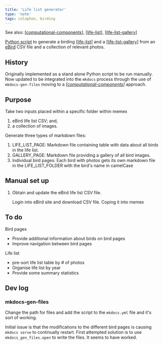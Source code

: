 ```yaml
---
title: 'Life list generator'
type: 'note'
tags: colophon, birding
---
```


See also: [[computational-components]], [[life-list]], [[life-list-gallery]]

[Python script](https://github.com/djplaner/memex/blob/master/util/generators/lifeList.py) to generate a birding [[life-list]] and a [[life-list-gallery]] from an [eBird](https://ebird.org/home) CSV file and a collection of relevant photos. 

## History

Originally implemented as a stand alone Python script to be run manually. Now updated to be integrated into the `mkdocs` process through the use of `mkdocs-gen-files` moving to a _[[computational-components]]_ approach.

## Purpose

Take two inputs placed within a specific folder within memex

1. eBird life list CSV; and,
2. a collection of images.

Generate three types of markdown files:

1. LIFE_LIST_PAGE: Markdown file containing table with data about all birds in the life list.
2. GALLERY_PAGE: Markdown file providing a gallery of all bird images.
3. Individual bird pages: Each bird with photos gets its own markdown file in the LIFE_LIST_FOLDER with the bird's name in camelCase

## Manual set up

1. Obtain and update the eBird life list CSV file.

    Login into eBird site and download CSV file. Coping it into memex

## To do

Bird pages

- Provide additional information about birds on bird pages
- Improve navigation between bird pages

Life list

- pre-sort life list table by # of photos
- Organise life list by year
- Provide some summary statistics

## Dev log

### mkdocs-gen-files

Change the path for files and add the script to the `mkdocs.yml` file and it's sort of working.

Initial issue is that the modifications to the different bird pages is causing `mkdocs serve` to continually restart. First attempted solution is to use `mkdocs_gen_files.open` to write the files. It seems to have worked.



[//begin]: # "Autogenerated link references for markdown compatibility"
[computational-components]: computational-components "Computational components"
[life-list]: ../sense/birdwatching/life-list "Life list"
[life-list-gallery]: ../sense/birdwatching/life-list-gallery "Life list gallery"
[//end]: # "Autogenerated link references"